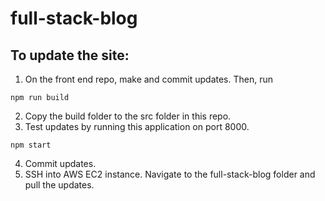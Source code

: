 # full-stack-blog
## To update the site:
1) On the front end repo, make and commit updates. Then, run
```
npm run build
```
2) Copy the build folder to the src folder in this repo.
3) Test updates by running this application on port 8000.
```
npm start
```
4) Commit updates.
5) SSH into AWS EC2 instance. Navigate to the full-stack-blog folder and pull the updates.
